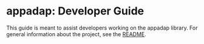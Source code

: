 # appadap: Developer Guide

This guide is meant to assist developers working on the appadap library. For general information about the
project, see the [README](../README.md).

